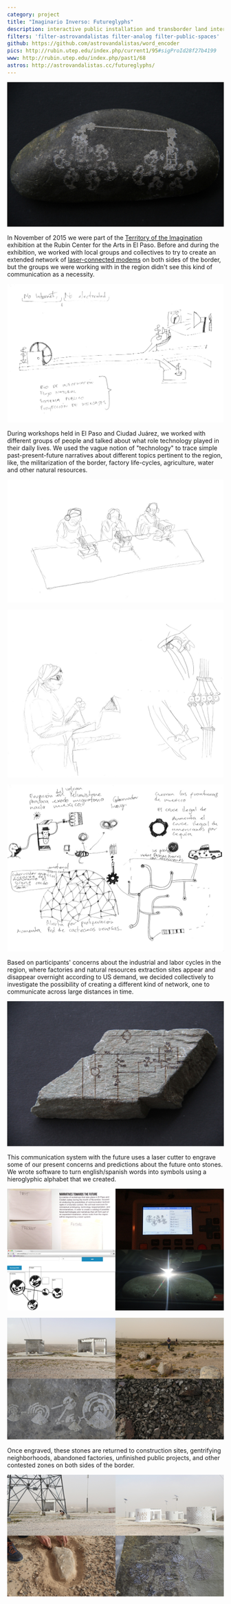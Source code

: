 ```yaml
---
category: project
title: "Imaginario Inverso: Futureglyphs"
description: interactive public installation and transborder land intervention
filters: 'filter-astrovandalistas filter-analog filter-public-spaces'
github: https://github.com/astrovandalistas/word_encoder
pics: http://rubin.utep.edu/index.php/current1/95#sigProId28f27b4199
www: http://rubin.utep.edu/index.php/past1/68
astros: http://astrovandalistas.cc/futureglyphs/
---
```

![](/assets/projects/futureglyphs/laser01.jpg)

In November of 2015 we were part of the [Territory of the Imagination](http://rubin.utep.edu/index.php/past1/68) exhibition at the Rubin Center for the Arts in El Paso. Before and during the exhibition, we worked with local groups and collectives to try to create an extended network of [laser-connected modems](/project/laser-chat-fronterizo/) on both sides of the border, but the groups we were working with in the region didn't see this kind of communication as a necessity.

![](/assets/projects/futureglyphs/scan00.jpg)

During workshops held in El Paso and Ciudad Juárez, we worked with different groups of people and talked about what role technology played in their daily lives. We used the vague notion of "technology" to trace simple past-present-future narratives about different topics pertinent to the region, like, the militarization of the border, factory life-cycles, agriculture, water and other natural resources.

![](/assets/projects/futureglyphs/scan02.jpg)

![](/assets/projects/futureglyphs/scan03.jpg)

![](/assets/projects/futureglyphs/scan01.jpg)

Based on participants' concerns about the industrial and labor cycles in the region, where factories and natural resources extraction sites appear and disappear overnight according to US demand, we decided collectively to investigate the possibility of creating a different kind of network, one to communicate across large distances in time.

![](/assets/projects/futureglyphs/laser00.jpg)

This communication system with the future uses a laser cutter to engrave some of our present concerns and predictions about the future onto stones. We wrote software to turn english/spanish words into symbols using a hieroglyphic alphabet that we created.

![](/assets/projects/futureglyphs/juarez0307.jpg)

![](/assets/projects/futureglyphs/juarez0500.jpg)

Once engraved, these stones are returned to construction sites, gentrifying neighborhoods, abandoned factories, unfinished public projects, and other contested zones on both sides of the border.

![](/assets/projects/futureglyphs/juarez0106.jpg)
